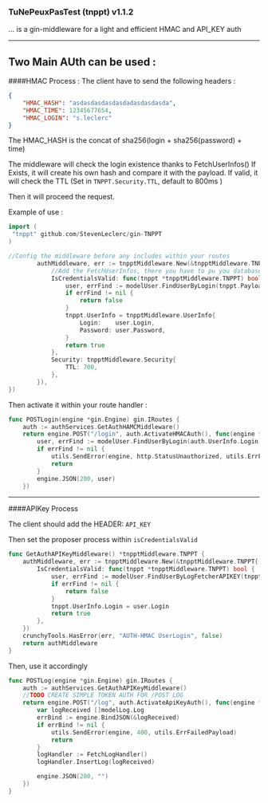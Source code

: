 ### TuNePeuxPasTest (tnppt) v1.1.2

... is a gin-middleware for a light and efficient HMAC and API_KEY auth

-----

Two Main AUth can be used :
--
####HMAC Process :
The client have to send the following headers :
```Json
{
    "HMAC_HASH": "asdasdasdasdasdadasdasdasda",
    "HMAC_TIME": 12345677654,
    "HMAC_LOGIN": "s.leclerc"
}
```

The HMAC_HASH is the concat of sha256(login + sha256(password) + time)

The middleware will check the login existence thanks to FetchUserInfos()
If Exists, it will create his own hash and compare it with the payload.
If valid, it will check the TTL (Set in `TNPPT.Security.TTL`, default to 800ms )

Then it will proceed the request.

Example of use :

```go
import (
 "tnppt" github.com/StevenLeclerc/gin-TNPPT
)

//Config the middleware before any includes within your routes
    	authMiddleware, err := tnpptMiddleware.New(&tnpptMiddleware.TNPPT{
    		//Add the FetchUserInfos, there you have to pu you database call to verify the user exists ? right ?
    		IsCredentialsValid: func(tnppt *tnpptMiddleware.TNPPT) bool {
                user, errFind := modelUser.FindUserByLogin(tnppt.PayloadHMAC.Login)
                if errFind != nil {
                    return false
                }
                tnppt.UserInfo = tnpptMiddleware.UserInfo{
                    Login:    user.Login,
                    Password: user.Password,
                }
                return true
            },
            Security: tnpptMiddleware.Security{
                TTL: 700,
            },
    	}),
})  
``` 
Then activate it within your route handler :

```go
func POSTLogin(engine *gin.Engine) gin.IRoutes {
	auth := authServices.GetAuthHAMCMiddleware()
	return engine.POST("/login", auth.ActivateHMACAuth(), func(engine *gin.Context) {
		user, errFind := modelUser.FindUserByLogin(auth.UserInfo.Login)
		if errFind != nil {
			utils.SendError(engine, http.StatusUnauthorized, utils.ErrFailedAuthentication)
			return
		}
		engine.JSON(200, user)
	})
```

-------------------------------

####APIKey Process

The client should add the HEADER: `API_KEY`

Then set the proposer process within `isCredentialsValid`

```go
func GetAuthAPIKeyMiddleware() *tnpptMiddleware.TNPPT {
	authMiddleware, err := tnpptMiddleware.New(&tnpptMiddleware.TNPPT{
		IsCredentialsValid: func(tnppt *tnpptMiddleware.TNPPT) bool {
			user, errFind := modelUser.FindUserByLogFetcherAPIKEY(tnppt.PayloadAPIKey.APIKey)
			if errFind != nil {
				return false
			}
			tnppt.UserInfo.Login = user.Login
			return true
		},
	})
	crunchyTools.HasError(err, "AUTH-HMAC UserLogin", false)
	return authMiddleware
}
``` 

Then, use it accordingly
```go
func POSTLog(engine *gin.Engine) gin.IRoutes {
	auth := authServices.GetAuthAPIKeyMiddleware()
	//TODO CREATE SIMPLE TOKEN AUTH FOR /POST LOG
	return engine.POST("/log", auth.ActivateApiKeyAuth(), func(engine *gin.Context) {
		var logReceived []modelLog.Log
		errBind := engine.BindJSON(&logReceived)
		if errBind != nil {
			utils.SendError(engine, 400, utils.ErrFailedPayload)
			return
		}
		logHandler := FetchLogHandler()
		logHandler.InsertLog(logReceived)

		engine.JSON(200, "")
	})
}
```
